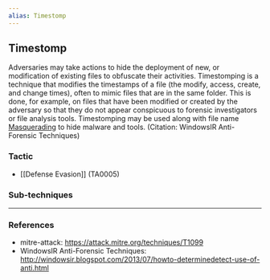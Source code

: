```yaml
---
alias: Timestomp
---
```


## Timestomp

Adversaries may take actions to hide the deployment of new, or modification of existing files to obfuscate their activities. Timestomping is a technique that modifies the timestamps of a file (the modify, access, create, and change times), often to mimic files that are in the same folder. This is done, for example, on files that have been modified or created by the adversary so that they do not appear conspicuous to forensic investigators or file analysis tools. Timestomping may be used along with file name [Masquerading](https://attack.mitre.org/techniques/T1036) to hide malware and tools. (Citation: WindowsIR Anti-Forensic Techniques)


### Tactic

- [[Defense Evasion]] (TA0005)

### Sub-techniques


---
### References

- mitre-attack: https://attack.mitre.org/techniques/T1099
- WindowsIR Anti-Forensic Techniques: http://windowsir.blogspot.com/2013/07/howto-determinedetect-use-of-anti.html
